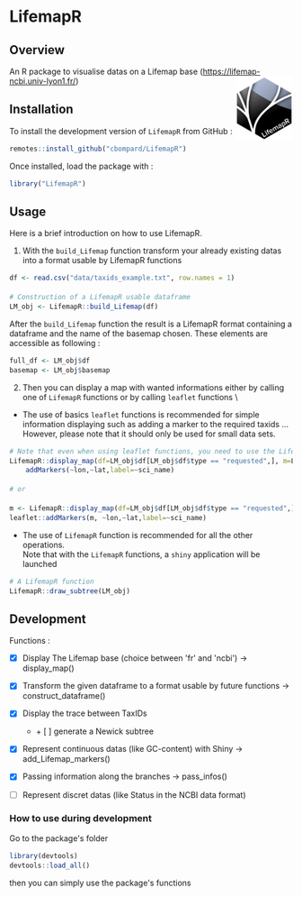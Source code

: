 # LifemapR

## Overview

An R package to visualise datas on a Lifemap base (https://lifemap-ncbi.univ-lyon1.fr/) <img src="man/figures/lifemapr-logo.png" align="right" style="float:right; width:20%;"/>

## Installation

To install the development version of <code>LifemapR</code> from GitHub :
```r
remotes::install_github("cbompard/LifemapR")
```
Once installed, load the package with :
```r
library("LifemapR")
```


## Usage

Here is a brief introduction on how to use LifemapR.

1. With the ```build_Lifemap``` function transform your already existing datas into a format usable by LifemapR functions

```r
df <- read.csv("data/taxids_example.txt", row.names = 1)

# Construction of a LifemapR usable dataframe
LM_obj <- LifemapR::build_Lifemap(df)
```
After the ```build_Lifemap``` function the result is a LifemapR format containing a dataframe and the name of the basemap chosen. These elements are accessible as following :
```r
full_df <- LM_obj$df
basemap <- LM_obj$basemap
```

2. Then you can display a map with wanted informations either by calling one of ```LifemapR``` functions or by calling ```leaflet``` functions \
- The use of basics ```leaflet``` functions is recommended for simple information displaying such as adding a marker to the required taxids ... \
However, please note that it should only be used for small data sets.
```r
# Note that even when using leaflet functions, you need to use the LifemapR display_map function
LifemapR::display_map(df=LM_obj$df[LM_obj$df$type == "requested",], m=LM_obj$basemap) %>% 
    addMarkers(~lon,~lat,label=~sci_name)

# or

m <- LifemapR::display_map(df=LM_obj$df[LM_obj$df$type == "requested",], map=LM_obj$basemap) 
leaflet::addMarkers(m, ~lon,~lat,label=~sci_name)
```

- The use of ```LifemapR``` function is recommended for all the other operations.\
Note that with the ```LifemapR``` functions, a ```shiny``` application will be launched

```r
# A LifemapR function
LifemapR::draw_subtree(LM_obj)
```


## Development

Functions : 
- [x] Display The Lifemap base (choice between 'fr' and 'ncbi') -> display_map()
- [x] Transform the given dataframe to a format usable by future functions -> construct_dataframe() 
- [x] Display the trace between TaxIDs 
    - \+ [ ] generate a Newick subtree
- [x] Represent continuous datas (like GC-content) with Shiny -> add_Lifemap_markers()
- [x] Passing information along the branches -> pass_infos()
- [ ] Represent discret datas (like Status in the NCBI data format)


### How to use during development

Go to the package's folder

```r
library(devtools)
devtools::load_all()
```
then you can simply use the package's functions